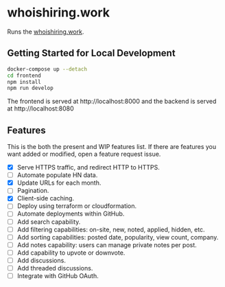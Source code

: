 # whoishiring.work

Runs the [whoishiring.work](https://www.whoishiring.work).

## Getting Started for Local Development

```sh
docker-compose up --detach
cd frontend
npm install
npm run develop
```

The frontend is served at http://localhost:8000 and the backend is served at http://localhost:8080

## Features

This is the both the present and WIP features list. If there are features you want added or modified, open a feature request issue.

- [x] Serve HTTPS traffic, and redirect HTTP to HTTPS.
- [ ] Automate populate HN data.
- [x] Update URLs for each month.
- [ ] Pagination.
- [x] Client-side caching.
- [ ] Deploy using terraform or cloudformation.
- [ ] Automate deployments within GitHub.
- [ ] Add search capability.
- [ ] Add filtering capabilities: on-site, new, noted, applied, hidden, etc.
- [ ] Add sorting capabilities: posted date, popularity, view count, company.
- [ ] Add notes capability: users can manage private notes per post.
- [ ] Add capability to upvote or downvote.
- [ ] Add discussions.
- [ ] Add threaded discussions.
- [ ] Integrate with GitHub OAuth.

